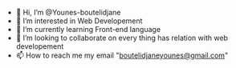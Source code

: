 - 👋 Hi, I’m @Younes-boutelidjane
- 👀 I’m interested in Web Developement
- 🌱 I’m currently learning Front-end language
- 💞️ I’m looking to collaborate on every thing has relation with web developement
- 📫 How to reach me 
 my email "boutelidjaneyounes@gmail.com"

<!---
Younes-boutelidjane/Younes-boutelidjane is a ✨ special ✨ repository because its `README.md` (this file) appears on your GitHub profile.
You can click the Preview link to take a look at your changes.
--->
